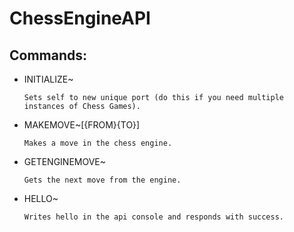 # ChessEngineAPI

## **Commands:**
- INITIALIZE~

      Sets self to new unique port (do this if you need multiple instances of Chess Games).
- MAKEMOVE~[{FROM}{TO}]

      Makes a move in the chess engine.
- GETENGINEMOVE~

      Gets the next move from the engine.
- HELLO~

      Writes hello in the api console and responds with success.
